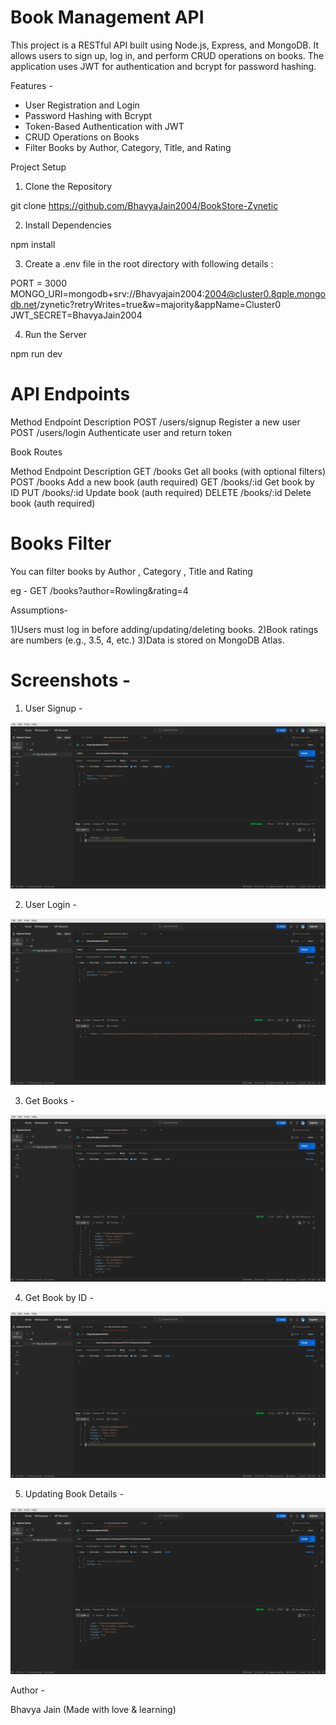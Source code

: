 # Book Management API

This project is a RESTful API built using Node.js, Express, and MongoDB. It allows users to sign up, log in, and perform CRUD operations on books. The application uses JWT for authentication and bcrypt for password hashing.


Features - 

- User Registration and Login
- Password Hashing with Bcrypt
- Token-Based Authentication with JWT
- CRUD Operations on Books
- Filter Books by Author, Category, Title, and Rating



Project Setup


1) Clone the Repository

git clone https://github.com/BhavyaJain2004/BookStore-Zynetic

2) Install Dependencies

npm install

3) Create a .env file in the root directory with following details : 

PORT = 3000
MONGO_URI=mongodb+srv://Bhavyajain2004:2004@cluster0.8qple.mongodb.net/zynetic?retryWrites=true&w=majority&appName=Cluster0
JWT_SECRET=BhavyaJain2004

4) Run the Server 

npm run dev



# API Endpoints

Method	Endpoint	    Description
POST	/users/signup	Register a new user
POST	/users/login	Authenticate user and return token


Book Routes

Method  	Endpoint	        Description
GET	         /books	            Get all books (with optional filters)
POST	    /books	        Add a new book (auth required)
GET	        /books/:id	        Get book by ID
PUT	        /books/:id	        Update book (auth required)
DELETE	    /books/:id	    Delete book (auth required)


# Books Filter
You can filter books by Author , Category , Title and Rating

eg - GET /books?author=Rowling&rating=4


Assumptions-

1)Users must log in before adding/updating/deleting books.
2)Book ratings are numbers (e.g., 3.5, 4, etc.)
3)Data is stored on MongoDB Atlas.


# Screenshots - 

1) User Signup - 

![alt text](</screenshots/Screenshot from 2025-04-09 17-48-08.png>)


2) User Login - 

![alt text](</screenshots/Screenshot from 2025-04-09 17-48-48.png>)


3) Get Books - 

![alt text](</screenshots/Screenshot from 2025-04-09 17-52-39.png>)

4) Get Book by ID - 

![alt text](</screenshots/Screenshot from 2025-04-09 17-53-33.png>)

5) Updating Book Details - 

![alt text](</screenshots/Screenshot from 2025-04-09 17-54-25.png>)

Author - 

Bhavya Jain
(Made with love & learning)





